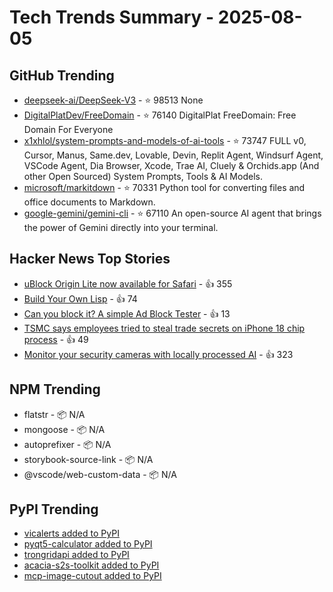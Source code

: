 # Tech Trends Summary - 2025-08-05

## GitHub Trending
- [deepseek-ai/DeepSeek-V3](https://github.com/deepseek-ai/DeepSeek-V3) - ⭐ 98513
  None
- [DigitalPlatDev/FreeDomain](https://github.com/DigitalPlatDev/FreeDomain) - ⭐ 76140
  DigitalPlat FreeDomain: Free Domain For Everyone
- [x1xhlol/system-prompts-and-models-of-ai-tools](https://github.com/x1xhlol/system-prompts-and-models-of-ai-tools) - ⭐ 73747
  FULL v0, Cursor, Manus, Same.dev, Lovable, Devin, Replit Agent, Windsurf Agent, VSCode Agent, Dia Browser, Xcode, Trae AI, Cluely & Orchids.app (And other Open Sourced) System Prompts, Tools & AI Models.
- [microsoft/markitdown](https://github.com/microsoft/markitdown) - ⭐ 70331
  Python tool for converting files and office documents to Markdown.
- [google-gemini/gemini-cli](https://github.com/google-gemini/gemini-cli) - ⭐ 67110
  An open-source AI agent that brings the power of Gemini directly into your terminal.

## Hacker News Top Stories
- [uBlock Origin Lite now available for Safari](https://apps.apple.com/app/ublock-origin-lite/id6745342698) - 👍 355
- [Build Your Own Lisp](https://www.buildyourownlisp.com/) - 👍 74
- [Can you block it? A simple Ad Block Tester](https://canyoublockit.com/) - 👍 13
- [TSMC says employees tried to steal trade secrets on iPhone 18 chip process](https://9to5mac.com/2025/08/05/tsmc-says-employees-tried-to-steal-trade-secrets-on-iphone-18-chip-process/) - 👍 49
- [Monitor your security cameras with locally processed AI](https://frigate.video/) - 👍 323

## NPM Trending
- flatstr - 📦 N/A
- mongoose - 📦 N/A
- autoprefixer - 📦 N/A
- storybook-source-link - 📦 N/A
- @vscode/web-custom-data - 📦 N/A

## PyPI Trending
- [vicalerts added to PyPI](https://pypi.org/project/vicalerts/)
- [pyqt5-calculator added to PyPI](https://pypi.org/project/pyqt5-calculator/)
- [trongridapi added to PyPI](https://pypi.org/project/trongridapi/)
- [acacia-s2s-toolkit added to PyPI](https://pypi.org/project/acacia-s2s-toolkit/)
- [mcp-image-cutout added to PyPI](https://pypi.org/project/mcp-image-cutout/)
